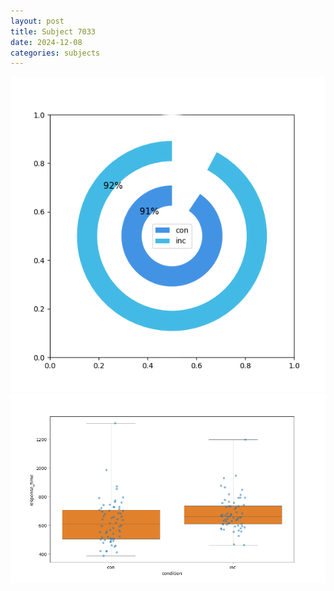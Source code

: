 ```yaml
---
layout: post
title: Subject 7033
date: 2024-12-08
categories: subjects
---
```


![](data/7033/run-23/7033_accuracy_by_condition.png)
![](data/7033/run-23/7033_rt.png)
